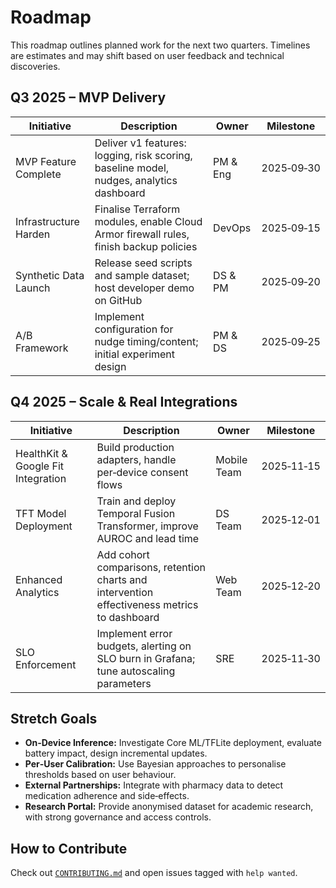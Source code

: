# Roadmap

This roadmap outlines planned work for the next two quarters. Timelines are estimates and may shift based on user feedback and technical discoveries.

## Q3 2025 – MVP Delivery

| Initiative | Description | Owner | Milestone |
| --- | --- | --- | --- |
| MVP Feature Complete | Deliver v1 features: logging, risk scoring, baseline model, nudges, analytics dashboard | PM & Eng | 2025‑09‑30 |
| Infrastructure Harden | Finalise Terraform modules, enable Cloud Armor firewall rules, finish backup policies | DevOps | 2025‑09‑15 |
| Synthetic Data Launch | Release seed scripts and sample dataset; host developer demo on GitHub | DS & PM | 2025‑09‑20 |
| A/B Framework | Implement configuration for nudge timing/content; initial experiment design | PM & DS | 2025‑09‑25 |

## Q4 2025 – Scale & Real Integrations

| Initiative | Description | Owner | Milestone |
| --- | --- | --- | --- |
| HealthKit & Google Fit Integration | Build production adapters, handle per‑device consent flows | Mobile Team | 2025‑11‑15 |
| TFT Model Deployment | Train and deploy Temporal Fusion Transformer, improve AUROC and lead time | DS Team | 2025‑12‑01 |
| Enhanced Analytics | Add cohort comparisons, retention charts and intervention effectiveness metrics to dashboard | Web Team | 2025‑12‑20 |
| SLO Enforcement | Implement error budgets, alerting on SLO burn in Grafana; tune autoscaling parameters | SRE | 2025‑11‑30 |

## Stretch Goals

* **On‑Device Inference:** Investigate Core ML/TFLite deployment, evaluate battery impact, design incremental updates.  
* **Per‑User Calibration:** Use Bayesian approaches to personalise thresholds based on user behaviour.  
* **External Partnerships:** Integrate with pharmacy data to detect medication adherence and side‑effects.  
* **Research Portal:** Provide anonymised dataset for academic research, with strong governance and access controls.

## How to Contribute

Check out [`CONTRIBUTING.md`](../CONTRIBUTING.md) and open issues tagged with `help wanted`.
